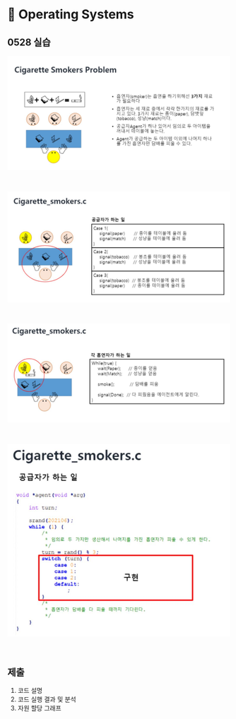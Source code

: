 # 🌱 Operating Systems
## 0528 실습
![문제 설명](./info.jpg)

<br>

![공급자가 하는 일](./agent.jpg)

<br>

![흡연자가 하는 일](smoker.jpg)

<br>

![요구사항](request.jpg)

<br>

## **제출**
1. 코드 설명<br>
2. 코드 실행 결과 및 분석<br>
3. 자원 할당 그래프